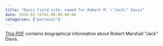 ```yaml
---
title: "Davis Field site, named for Robert M. \"Jack\" Davis"
date: 2020-02-19T01:00:00-00:00
categories: ["personal"]
---
```

[This PDF](Davis_Field.pdf) contains biographical information about Robert Marshall "Jack" Davis.